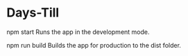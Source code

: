 # Days-Till
npm start
Runs the app in the development mode.

npm run build
Builds the app for production to the dist folder.
